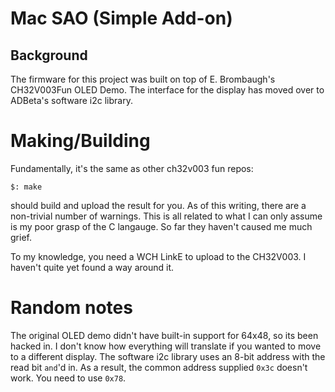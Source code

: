 # Mac SAO (Simple Add-on)


## Background
The firmware for this project was built on top of E. Brombaugh's CH32V003Fun OLED Demo.
The interface for the display has moved over to ADBeta's software i2c library.


# Making/Building
Fundamentally, it's the same as other ch32v003 fun repos:
```
$: make
```
should build and upload the result for you. As of this writing, there are a non-trivial number of warnings. This is all related to what I can only assume is my poor grasp of the C langauge. So far they haven't caused me much grief. 

To my knowledge, you need a WCH LinkE to upload to the CH32V003. I haven't quite yet found a way around it. 


# Random notes
The original OLED demo didn't have built-in support for 64x48, so its been hacked in. I don't know how everything will translate if you wanted to move to a different display. 
The software i2c library uses an 8-bit address with the read bit `and`'d in. As a result, the common address supplied `0x3c` doesn't work. You need to use `0x78`.

